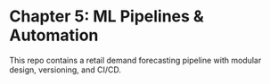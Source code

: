 # Chapter 5: ML Pipelines & Automation

This repo contains a retail demand forecasting pipeline with modular design, versioning, and CI/CD.